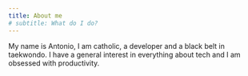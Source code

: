 ```yaml
---
title: About me
# subtitle: What do I do?
---
```


My name is Antonio, I am catholic, a developer and a black belt in taekwondo.
I have a general interest in everything about tech and I am obsessed with productivity.